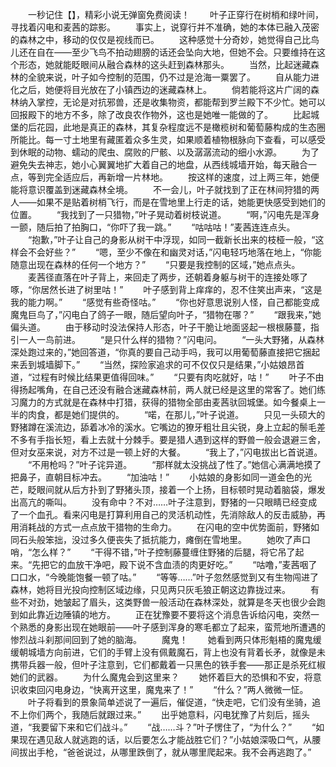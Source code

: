 　　一秒记住【】，精彩小说无弹窗免费阅读！
　　叶子正穿行在树梢和绿叶间，寻找着闪电和麦茜的踪影。
　　事实上，说穿行并不准确，她的本体已融入茂密的森林之中，移动的仅仅是视线而已。
　　这种感觉十分奇妙，她觉得自己比鸟儿还在自在——至少飞鸟不拍动翅膀的话还会坠向大地，但她不会。只要维持在这个形态，她就能眨眼间从融合森林的这头赶到森林那头。
　　当然，比起迷藏森林的全貌来说，叶子如今控制的范围，仍不过是沧海一粟罢了。
　　自从能力进化之后，她便将目光放在了小镇西边的迷藏森林上。
　　倘若能将这片广阔的森林纳入掌控，无论是对抗邪兽，还是收集物资，都能帮到罗兰殿下不少忙。她可以回报殿下的地方不多，除了改良农作物外，这也是她唯一能做的了。
　　比起城堡的后花园，此地是真正的森林，其复杂程度远不是橄榄树和葡萄藤构成的生态圈所能比。每一寸土地里有藏匿着众多生灵，如果顺着植物根脉向下查看，可以感受到休眠的动物、蠕动的爬虫、腐败的尸骸、以及潺潺流动的细小水源。
　　为了避免失去神志，她小心翼翼地扩大着自己的地盘，从西线城墙开始，每天融合一点，等到完全适应后，再新增一片林地。
　　按这样的速度，过上两三年，她便能将意识覆盖到迷藏森林全境。
　　不一会儿，叶子就找到了正在林间狩猎的两人——如果不是贴着树梢飞行，而是在雪地里上行走的话，她能更快感受到她们的位置。
　　“我找到了一只猎物，”叶子晃动着树枝说道。
　　“啊，”闪电先是浑身一颤，随后拍了拍胸口，“你吓了我一跳。”
　　“咕咕咕！”麦茜连连点头。
　　“抱歉，”叶子让自己的身影从树干中浮现，如同一截新长出来的枝桠一般，“这样会不会好些？”
　　“嗯，至少不像在和幽灵对话，”闪电轻巧地落在地上，“你能随意出现在森林的任何一个地方？”
　　“只要是我控制的区域，”她点点头。
　　麦茜径直落在叶子背上，来回走了两步，还朝着身躯与树干的连接处啄了啄，“你居然长进了树里咕！”
　　叶子感到背上痒痒的，忍不住笑出声来，“这是我的能力啊。”
　　“感觉有些奇怪咕。”
　　“你也好意思说别人怪，自己都能变成魔鬼巨鸟了，”闪电白了鸽子一眼，随后望向叶子，“猎物在哪？”
　　“跟我来，”她偏头道。
　　由于移动时没法保持人形态，叶子干脆让地面竖起一根根藤蔓，指引一人一鸟前进。
　　“是只什么样的猎物？”闪电问。
　　“一头大野猪，从森林深处跑过来的，”她回答道，“你真的要自己动手吗，我可以用葡萄藤直接把它捆起来丢到城墙脚下。”
　　“当然，探险家追求的可不仅仅只是结果，”小姑娘昂首道，“过程有时候比结果更值得回味。”
　　“只要有肉吃就好，咕！”
　　叶子不由得扬起嘴角，在自己还没有融合迷藏森林前，两人就已经是这里的常客了。她们练习魔力的方式就是在森林中打猎，获得的猎物全部由麦茜驮回城堡。如今餐桌上一半的肉食，都是她们提供的。
　　“喏，在那儿，”叶子说道。
　　只见一头硕大的野猪蹲在溪流边，舔着冰冷的溪水。它嘴边的獠牙粗壮且尖锐，身上立起的鬃毛差不多有手指长短，看上去就十分棘手。要是猎人遇到这样的野兽一般会退避三舍，但对女巫来说，对方不过是一顿上好的大餐。
　　“我上了，”闪电拔出匕首说道。
　　“不用枪吗？”叶子诧异道。
　　“那样就太没挑战了性了。”她信心满满地摸了把鼻子，直朝目标冲去。
　　“加油咕！”
　　小姑娘的身影如同一道金色的光芒，眨眼间就从后方扑到了野猪头顶，接着一个上扬，目标顿时晃动着脑袋，爆发出高亢的嘶叫。
　　没有命中？不对……叶子注意到，野猪的一只眼睛已经变成了一个血孔。看来闪电是打算利用自己的灵活机动性，先消除敌人的反击威胁，再用消耗战的方式一点点放干猎物的生命力。
　　在闪电的空中优势面前，野猪如同石头般笨拙，没过多久便丧失了抵抗能力，瘫倒在雪地里。
　　她吹了声口哨，“怎么样？”
　　“干得不错，”叶子控制藤蔓缠住野猪的后腿，将它吊了起来。“先把它的血放干净吧，殿下说不含血渍的肉更好吃。”
　　“咕噜，”麦茜咽了口口水，“今晚能饱餐一顿了咕。”
　　“等等……”叶子忽然感觉到又有生物闯进了森林，她将目光投向控制区域边缘，只见两只灰毛狼正朝这边靠拢过来。
　　有些不对劲，她皱起了眉头，这类野兽一般活动在森林深处，就算是冬天也很少会跑到如此靠近边陲镇的地方。
　　正在犹豫要不要将这个消息告诉给闪电，突然一个熟悉的身影出现在她眼前——叶子感到浑身的寒毛都立了起来，蛮荒地所遭遇的惨烈战斗刹那间回到了她的脑海。
　　魔鬼！
　　她看到两只体形魁梧的魔鬼缓缓朝城墙方向前进，它们的手臂上没有佩戴魔石，背上也没有背着长矛，就像是未携带兵器一般，但叶子注意到，它们都戴着一只黑色的铁手套——那正是杀死红椒她们的武器。
　　为什么魔鬼会到这里来？
　　她怀着巨大的恐惧和不安，将意识收束回闪电身边，“快离开这里，魔鬼来了！”
　　“什么？”两人微微一怔。
　　叶子将看到的景象简单述说了一遍后，催促道，“快走吧，它们没有坐骑，追不上你们两个，我随后就跟过来。”
　　出乎她意料，闪电犹豫了片刻后，摇头道，“我要留下来和它们战斗。”
　　“战……斗？”叶子愣住了，“为什么？”
　　“如果现在遇见敌人就逃跑的话，以后要怎么才能战胜它们？”小姑娘深吸口气，从腰间拔出手枪，“爸爸说过，从哪里跌倒了，就从哪里爬起来。我不会再逃跑了。”
